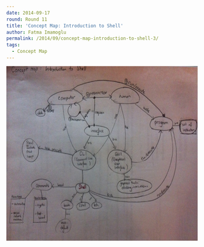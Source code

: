 ```yaml
---
date: 2014-09-17
round: Round 11
title: 'Concept Map: Introduction to Shell'
author: Fatma Imamoglu
permalink: /2014/09/concept-map-introduction-to-shell-3/
tags:
  - Concept Map
---
```

[<img class="alignnone size-large wp-image-8750" alt="Concept Map: Introduction to Shell" src="/uploads/2014/09/HW1_ConceptMap1-1024x665.jpg" width="707" height="459" />][1]

 [1]: /uploads/2014/09/HW1_ConceptMap1.jpg
